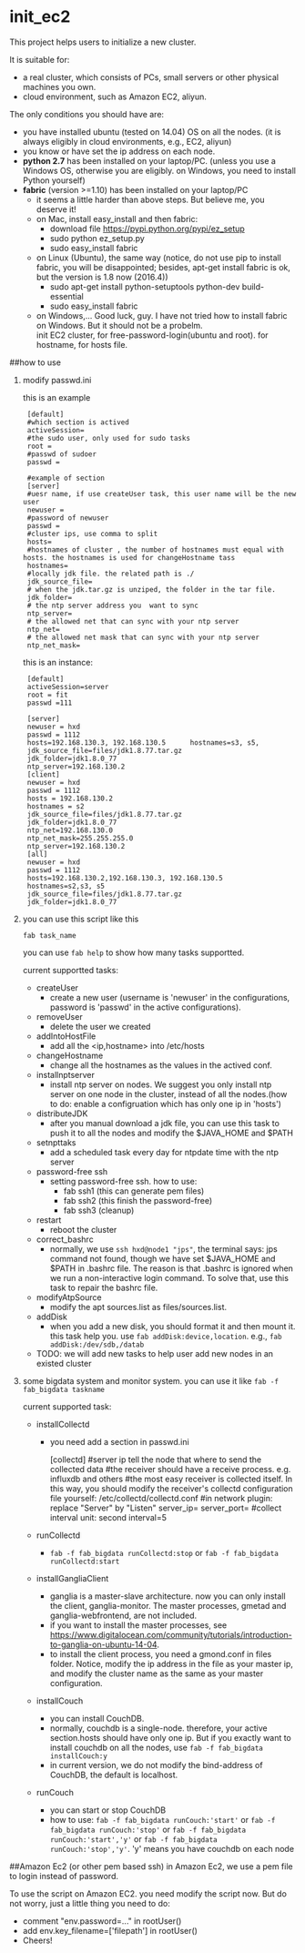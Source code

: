 # init_ec2
This project helps users to initialize a new cluster.

It is suitable for:
 
 * a real cluster, which consists of PCs, small servers or other  physical machines you own.
 * cloud environment, such as Amazon EC2, aliyun. 

The only conditions you should have are:

- you have installed ubuntu (tested on 14.04) OS on all the nodes. (it is always eligibly in cloud environments, e.g., EC2, aliyun)
- you  know or have set the ip address on each node. 
- **python 2.7** has been installed on your laptop/PC. (unless you use a Windows OS, otherwise you are eligibly. on Windows, you need to install Python yourself)
- **fabric** (version >=1.10) has been installed on your laptop/PC
	- it seems a little harder than above steps. But believe me, you deserve it! 
	- on Mac, install easy_install and then fabric:
		- download file https://pypi.python.org/pypi/ez_setup 
		- sudo python ez_setup.py
		- sudo easy_install fabric
	- on Linux (Ubuntu), the same way (notice, do not use pip to install fabric, you will be disappointed; besides, apt-get install fabric is ok, but the version is 1.8 now (2016.4))
		- sudo apt-get install python-setuptools python-dev build-essential
		- sudo easy_install fabric
	- on Windows,... Good luck, guy. I have not tried how to install fabric on Windows. But it should not be a probelm.  
init EC2 cluster, for free-password-login(ubuntu and root). for hostname, for hosts file.  

##how to use
1. modify passwd.ini
 
    this is an example
		
		[default]
		#which section is actived
		activeSession=
		#the sudo user, only used for sudo tasks
		root =
		#passwd of sudoer
		passwd =
		
		#example of section
		[server]
		#uesr name, if use createUser task, this user name will be the new user
		newuser =
		#password of newuser
		passwd =
		#cluster ips, use comma to split
		hosts=
		#hostnames of cluster , the number of hostnames must equal with hosts. the hostnames is used for changeHostname tass
		hostnames=
		#locally jdk file. the related path is ./
		jdk_source_file=
		# when the jdk.tar.gz is unziped, the folder in the tar file.
		jdk_folder=
		# the ntp server address you  want to sync
		ntp_server=
		# the allowed net that can sync with your ntp server
		ntp_net=
		# the allowed net mask that can sync with your ntp server
		ntp_net_mask=
		
	this is an instance:
	
		[default]
		activeSession=server
		root = fit
		passwd =111
		
		[server]
		newuser = hxd
		passwd = 1112
		hosts=192.168.130.3, 192.168.130.5		hostnames=s3, s5, 
		jdk_source_file=files/jdk1.8.77.tar.gz
		jdk_folder=jdk1.8.0_77
		ntp_server=192.168.130.2
		[client]
		newuser = hxd
		passwd = 1112
		hosts = 192.168.130.2
		hostnames = s2
		jdk_source_file=files/jdk1.8.77.tar.gz
		jdk_folder=jdk1.8.0_77
		ntp_net=192.168.130.0
		ntp_net_mask=255.255.255.0
		ntp_server=192.168.130.2
		[all]
		newuser = hxd
		passwd = 1112
		hosts=192.168.130.2,192.168.130.3, 192.168.130.5
		hostnames=s2,s3, s5
		jdk_source_file=files/jdk1.8.77.tar.gz
		jdk_folder=jdk1.8.0_77
2. you can use this script like this 
   
   `fab task_name` 
   
   you can use `fab help` to show how many tasks supportted.
   
   current supportted tasks:
   
    * createUser
        - create a new user (username is 'newuser' in the configurations, password is 'passwd' in the active configurations).
    * removeUser
    	- delete the user we created
    * addIntoHostFile
    	- add all the <ip,hostname> into /etc/hosts
    * changeHostname
    	- change all the hostnames as the values in the actived conf.
    * installnptserver
    	- install ntp server on nodes. We suggest you only install ntp server on one node in the cluster, instead of all the nodes.(how to do: enable a configruation which has only one ip in 'hosts')
    * distributeJDK
    	- after you manual download a jdk file, you can use this task to push it to all the nodes and modify the $JAVA_HOME and $PATH 
    * setnpttaks
    	- add a scheduled task every day for ntpdate time with the ntp server
    * password-free ssh
    	- setting password-free ssh. how to use: 
    		- fab ssh1  (this can generate pem files)
    		- fab ssh2  (this finish the password-free)
    		- fab ssh3  (cleanup)
    * restart
    	- reboot the cluster
    * correct_bashrc
    	- normally, we use `ssh hxd@node1 "jps"`, the terminal says: jps command not found, though we have set $JAVA_HOME and $PATH in .bashrc file. The reason is that .bashrc is ignored when we run a non-interactive login command. To solve that, use this task to repair the bashrc file.
    * modifyAtpSource
    	- modify the apt sources.list as files/sources.list.
    * addDisk
    	- when you add a new disk, you should format it and then mount it. this task help you. use `fab addDisk:device,location`. e.g., `fab addDisk:/dev/sdb,/datab`
    * TODO: we will add new tasks to help user add new nodes in an existed cluster    	

3. some bigdata system and monitor system. you can use it like `fab -f fab_bigdata taskname`

    current supported task:

    * installCollectd
        - you need add a section in passwd.ini

            [collectd]
            \#server ip tell the node that where to send the collected data
            \#the receiver should have a receive process. e.g. influxdb and others
            \#the most easy receiver is collected itself. In this way, you should modify the receiver's collectd configuration file yourself: /etc/collectd/collectd.conf
            \#in network plugin: replace "Server" by "Listen"
            server_ip=
            server_port=
            \#collect interval unit: second
            interval=5
    * runCollectd
        - `fab -f fab_bigdata runCollectd:stop` or `fab -f fab_bigdata runCollectd:start`
    * installGangliaClient
        - ganglia is a master-slave architecture. now you can only install the client, ganglia-monitor. The master processes, gmetad  and ganglia-webfrontend, are not included.
        - if you want to install the master processes, see https://www.digitalocean.com/community/tutorials/introduction-to-ganglia-on-ubuntu-14-04.
        - to install the client process, you need a gmond.conf in files folder. Notice, modify the ip address in the file as your master ip, and modify the cluster name as the same as your master configuration.

    * installCouch
        - you can install CouchDB.
        - normally, couchdb is a single-node. therefore, your active section.hosts should have only one ip. But if you exactly want to install couchdb on all the nodes, use `fab -f fab_bigdata installCouch:y`
        - in current version, we do not modify the bind-address of CouchDB, the default is  localhost.
    * runCouch
        - you can start or stop CouchDB
        - how to use: `fab -f fab_bigdata runCouch:'start'` or `fab -f fab_bigdata runCouch:'stop'` or `fab -f fab_bigdata runCouch:'start','y'` or  `fab -f fab_bigdata runCouch:'stop','y'`. 'y' means you have  couchdb on each node


##Amazon Ec2 (or other pem based ssh)
in Amazon Ec2, we use a pem file to login instead of password.

To use the script on Amazon EC2. you need modify the script now. But do not worry, just a little thing you need to do:

* comment "env.password=..." in rootUser() 
* add env.key_filename=['filepath'] in rootUser()
* Cheers! 

 